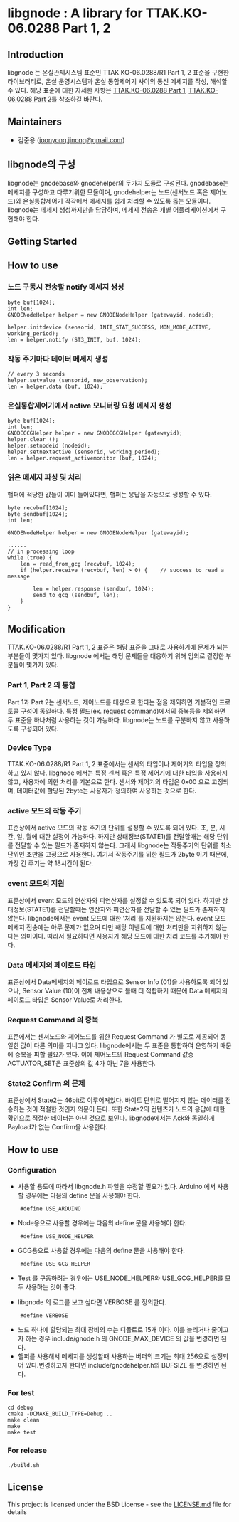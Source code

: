 # libgnode : A library for TTAK.KO-06.0288 Part 1, 2

## Introduction 

libgnode 는 온실관제시스템 표준인 TTAK.KO-06.0288/R1 Part 1, 2 표준을 구현한 라이브러리로, 온실 운영시스템과 온실 통합제어기 사이의 통신 메세지를 작성, 해석할 수 있다. 해당 표준에 대한 자세한 사항은 [TTAK.KO-06.0288 Part 1](http://www.tta.or.kr/data/ttas_view.jsp?rn=1&pk_num=TTAK.KO-06.0288-Part1), [TTAK.KO-06.0288 Part 2](http://www.tta.or.kr/data/ttas_view.jsp?rn=1&pk_num=TTAK.KO-06.0288-Part2)를 참조하길 바란다.

## Maintainers
* 김준용 (joonyong.jinong@gmail.com)

## libgnode의 구성
libgnode는 gnodebase와 gnodehelper의 두가지 모듈로 구성된다. gnodebase는 메세지를 구성하고 다루기위한 모듈이며, gnodehelper는 노드(센서노드 혹은 제어노드)와 온실통합제어기 각각에서 메세지를 쉽게 처리할 수 있도록 돕는 모듈이다.
libgnode는 메세지 생성까지만을 담당하며, 메세지 전송은 개별 어플리케이션에서 구현해야 한다.

## Getting Started

## How to use
### 노드 구동시 전송할 notify 메세지 생성
```
byte buf[1024];
int len;
GNODENodeHelper helper = new GNODENodeHelper (gatewayid, nodeid);

helper.initdevice (sensorid, INIT_STAT_SUCCESS, MON_MODE_ACTIVE, working_period);
len = helper.notify (ST3_INIT, buf, 1024); 
```
### 작동 주기마다 데이터 메세지 생성
```
// every 3 seconds
helper.setvalue (sensorid, new_observation); 
len = helper.data (buf, 1024);
```

### 온실통합제어기에서 active 모니터링 요청 메세지 생성
```
byte buf[1024];
int len;
GNODEGCGHelper helper = new GNODEGCGHelper (gatewayid);
helper.clear ();
helper.setnodeid (nodeid);
helper.setnextactive (sensorid, working_period);
len = helper.request_activemonitor (buf, 1024);
```

### 읽은 메세지 파싱 및 처리
핼퍼에 적당한 값들이 이미 들어있다면, 핼퍼는 응답을 자동으로 생성할 수 있다.

```
byte recvbuf[1024];
byte sendbuf[1024];
int len;

GNODENodeHelper helper = new GNODENodeHelper (gatewayid);

......
// in processing loop 
while (true) {
    len = read_from_gcg (recvbuf, 1024);
    if (helper.receive (recvbuf, len) > 0) {    // success to read a message

        len = helper.response (sendbuf, 1024);        
        send_to_gcg (sendbuf, len);
    }
}
```

## Modification
 TTAK.KO-06.0288/R1 Part 1, 2 표준은 해당 표준을 그대로 사용하기에 문제가 되는 부분들이 몇가지 있다. libgnode 에서는 해당 문제들을 대응하기 위해 임의로 결정한 부분들이 몇가지 있다. 

### Part 1, Part 2 의 통합
 Part 1과 Part 2는 센서노드, 제어노드를 대상으로 한다는 점을 제외하면 기본적인 프로토콜 구성이 동일하다. 특정 필드(ex. request command)에서의 중복등을 제외하면 두 표준을 하나처럼 사용하는 것이 가능하다. libgnode는 노드를 구분하지 않고 사용하도록 구성되어 있다.

### Device Type
 TTAK.KO-06.0288/R1 Part 1, 2 표준에서는 센서의 타입이나 제어기의 타입을 정의하고 있지 않다. libgnode 에서는 특정 센서 혹은 특정 제어기에 대한 타입을 사용하지 않고, 사용자에 의한 처리를 기본으로 한다. 센서와 제어기의 타입은 0x00 으로 고정되며, 데이터값에 할당된 2byte는 사용자가 정의하여 사용하는 것으로 한다. 

### active 모드의 작동 주기
 표준상에서 active 모드의 작동 주기의 단위를 설정할 수 있도록 되어 있다. 초, 분, 시간, 일, 월에 대한 설정이 가능하다. 하지만 상태정보(STATE1)를 전달할때는 해당 단위를 전달할 수 있는 필드가 존재하지 않는다. 그래서 libgnode는 작동주기의 단위를 최소단위인 초만을 고정으로 사용한다. 여기서 작동주기를 위한 필드가 2byte 이기 때문에, 가장 긴 주기는 약 18시간이 된다. 

### event 모드의 지원
 표준상에서 event 모드의 연산자와 피연산자를 설정할 수 있도록 되어 있다. 하지만 상태정보(STATE1)를 전달할때는 연산자와 피연산자를 전달할 수 있는 필드가 존재하지 않는다. libgnode에서는 event 모드에 대한 '처리'를 지원하지는 않는다. event 모드 메세지 전송에는 아무 문제가 없으며 다만 해당 이벤트에 대한 처리만을 지워하지 않는다는 의미이다. 따라서 필요하다면 사용자가 해당 모드에 대한 처리 코드를 추가해야 한다.

### Data 메세지의 페이로드 타입
 표준상에서 Data메세지의 페이로드 타입으로 Sensor Info (01)을 사용하도록 되어 있으나, Sensor Value (10)이 전체 내용상으로 볼때 더 적합하기 때문에 Data 메세지의 페이로드 타입은 Sensor Value로 처리한다.

### Request Command 의 중복
 표준에서는 센서노드와 제어노드를 위한 Request Command 가 별도로 제공되어 동일한 값이 다른 의미를 지니고 있다. libgnode에서는 두 표준을 통합하여 운영하기 때문에 중복을 피할 필요가 있다. 이에  제어노드의 Request Command 값중 ACTUATOR_SET은 표준상의 값 4가 아닌 7을 사용한다.  

### State2 Confirm 의 문제
 표준상에서 State2는 46bit로 이루어져있다. 바이트 단위로 떨어지지 않는 데이터를 전송하는 것이 적절한 것인지 의문이 든다. 또한 State2의 컨텐츠가 노드의 응답에 대한 확인으로 적절한 데이터는 아닌 것으로 보인다. libgnode에서는 Ack와 동일하게 Payload가 없는 Confirm을 사용한다.

## How to use
### Configuration
 * 사용할 용도에 따라서 libgnode.h 파일을 수정할 필요가 있다.  Arduino 에서 사용할 경우에는 다음의 define 문을 사용해야 한다.
```
    #define USE_ARDUINO
```
 * Node용으로 사용할 경우에는 다음의 define 문을 사용해야 한다.
```
    #define USE_NODE_HELPER
```
 * GCG용으로 사용할 경우에는 다음의 define 문을 사용해야 한다.
```
    #define USE_GCG_HELPER
```
 * Test 를 구동하려는 경우에는 USE_NODE_HELPER와 USE_GCG_HELPER를 모두 사용하는 것이 좋다.

 * libgnode 의 로그를 보고 싶다면 VERBOSE 를 정의한다.
```
    #define VERBOSE
```
 * 노드 하나에 할당되는 최대 장비의 수는 디폴트로 15개 이다. 이를 늘리거나 줄이고자 하는 경우 include/gnode.h 의 GNODE_MAX_DEVICE 의 값을 변경하면 된다.
 * 핼퍼를 사용해서 메세지를 생성할때 사용하는 버퍼의 크기는 최대 256으로 설정되어 있다.변경하고자 한다면 include/gnodehelper.h의 BUFSIZE 를 변경하면 된다.

### For test
```
cd debug
cmake -DCMAKE_BUILD_TYPE=Debug ..
make clean
make
make test
```

### For release
```
./build.sh
```

## License

This project is licensed under the BSD License - see the [LICENSE.md](LICENSE.md) file for details
